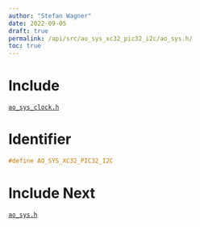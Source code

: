 ```yaml
---
author: "Stefan Wagner"
date: 2022-09-05
draft: true
permalink: /api/src/ao_sys_xc32_pic32_i2c/ao_sys.h/
toc: true
---
```


# Include

[`ao_sys_clock.h`](ao_sys_clock.h.md)

# Identifier

```c
#define AO_SYS_XC32_PIC32_I2C
```

# Include Next

[`ao_sys.h`](../ao_sys_xc32_pic32/ao_sys.h.md)
